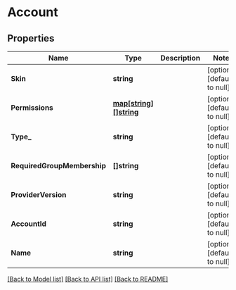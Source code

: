# Account

## Properties
Name | Type | Description | Notes
------------ | ------------- | ------------- | -------------
**Skin** | **string** |  | [optional] [default to null]
**Permissions** | [**map[string][]string**](array.md) |  | [optional] [default to null]
**Type_** | **string** |  | [optional] [default to null]
**RequiredGroupMembership** | **[]string** |  | [optional] [default to null]
**ProviderVersion** | **string** |  | [optional] [default to null]
**AccountId** | **string** |  | [optional] [default to null]
**Name** | **string** |  | [optional] [default to null]

[[Back to Model list]](../README.md#documentation-for-models) [[Back to API list]](../README.md#documentation-for-api-endpoints) [[Back to README]](../README.md)



